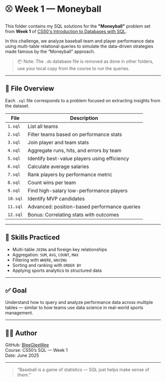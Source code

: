 # ⚾ Week 1 — Moneyball

This folder contains my SQL solutions for the **"Moneyball"** problem set from **Week 1** of [CS50's Introduction to Databases with SQL](https://cs50.harvard.edu/sql/).

In this challenge, we analyze baseball team and player performance data using multi-table relational queries to simulate the data-driven strategies made famous by the “Moneyball” approach.

> 📦 Note: The `.db` database file is removed as done in other folders, use your local copy from the course to run the queries.

---

## 📁 File Overview

Each `.sql` file corresponds to a problem focused on extracting insights from the dataset.

| File      | Description                                    |
|-----------|------------------------------------------------|
| `1.sql`   | List all teams                                 |
| `2.sql`   | Filter teams based on performance stats        |
| `3.sql`   | Join player and team stats                     |
| `4.sql`   | Aggregate runs, hits, and errors by team       |
| `5.sql`   | Identify best-value players using efficiency   |
| `6.sql`   | Calculate average salaries                     |
| `7.sql`   | Rank players by performance metric             |
| `8.sql`   | Count wins per team                            |
| `9.sql`   | Find high-salary low-performance players       |
| `10.sql`  | Identify MVP candidates                        |
| `11.sql`  | Advanced: position-based performance queries   |
| `12.sql`  | Bonus: Correlating stats with outcomes         |

---

## 🧠 Skills Practiced

- Multi-table `JOIN`s and foreign key relationships
- Aggregation: `SUM`, `AVG`, `COUNT`, `MAX`
- Filtering with `WHERE`, `HAVING`
- Sorting and ranking with `ORDER BY`
- Applying sports analytics to structured data

---

## ✅ Goal

Understand how to query and analyze performance data across multiple tables — similar to how teams use data science in real-world sports management.

---

## 👩‍💻 Author

GitHub: [BleeGleeWee](https://github.com/BleeGleeWee)  
Course: CS50’s SQL — Week 1  
Date: June 2025

---

> “Baseball is a game of statistics — SQL just helps make sense of them.”
